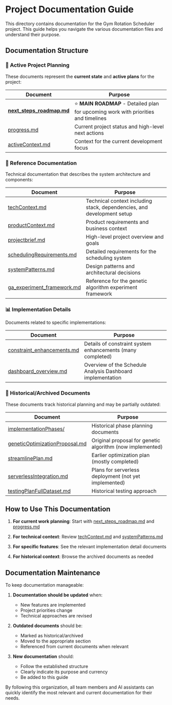 # Project Documentation Guide

This directory contains documentation for the Gym Rotation Scheduler project. This guide helps you navigate the various documentation files and understand their purpose.

## Documentation Structure

### 🚀 Active Project Planning

These documents represent the **current state** and **active plans** for the project:

| Document | Purpose |
|----------|---------|
| [**next_steps_roadmap.md**](next_steps_roadmap.md) | ⭐ **MAIN ROADMAP** - Detailed plan for upcoming work with priorities and timelines |
| [progress.md](progress.md) | Current project status and high-level next actions |
| [activeContext.md](activeContext.md) | Context for the current development focus |

### 📑 Reference Documentation

Technical documentation that describes the system architecture and components:

| Document | Purpose |
|----------|---------|
| [techContext.md](techContext.md) | Technical context including stack, dependencies, and development setup |
| [productContext.md](productContext.md) | Product requirements and business context |
| [projectbrief.md](projectbrief.md) | High-level project overview and goals |
| [schedulingRequirements.md](schedulingRequirements.md) | Detailed requirements for the scheduling system |
| [systemPatterns.md](systemPatterns.md) | Design patterns and architectural decisions |
| [ga_experiment_framework.md](ga_experiment_framework.md) | Reference for the genetic algorithm experiment framework |

### 📊 Implementation Details

Documents related to specific implementations:

| Document | Purpose |
|----------|---------|
| [constraint_enhancements.md](constraint_enhancements.md) | Details of constraint system enhancements (many completed) |
| [dashboard_overview.md](dashboard_overview.md) | Overview of the Schedule Analysis Dashboard implementation |

### 📁 Historical/Archived Documents

These documents track historical planning and may be partially outdated:

| Document | Purpose |
|----------|---------|
| [implementationPhases/](implementationPhases/) | Historical phase planning documents |
| [geneticOptimizationProposal.md](geneticOptimizationProposal.md) | Original proposal for genetic algorithm (now implemented) |
| [streamlinePlan.md](streamlinePlan.md) | Earlier optimization plan (mostly completed) |
| [serverlessIntegration.md](serverlessIntegration.md) | Plans for serverless deployment (not yet implemented) |
| [testingPlanFullDataset.md](testingPlanFullDataset.md) | Historical testing approach |

## How to Use This Documentation

1. **For current work planning**: Start with [next_steps_roadmap.md](next_steps_roadmap.md) and [progress.md](progress.md)

2. **For technical context**: Review [techContext.md](techContext.md) and [systemPatterns.md](systemPatterns.md)

3. **For specific features**: See the relevant implementation detail documents

4. **For historical context**: Browse the archived documents as needed

## Documentation Maintenance

To keep documentation manageable:

1. **Documentation should be updated** when:
   - New features are implemented
   - Project priorities change
   - Technical approaches are revised

2. **Outdated documents** should be:
   - Marked as historical/archived
   - Moved to the appropriate section
   - Referenced from current documents when relevant

3. **New documentation** should:
   - Follow the established structure
   - Clearly indicate its purpose and currency
   - Be added to this guide

By following this organization, all team members and AI assistants can quickly identify the most relevant and current documentation for their needs.